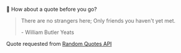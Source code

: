 📣 How about a quote before you go?

> There are no strangers here; Only friends you haven't yet met.
>
> <p>- William Butler Yeats</p>

Quote requested from [Random Quotes API](https://github.com/lukePeavey/quotable)
